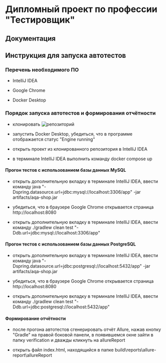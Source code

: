 # Дипломный проект по профессии "Тестировщик"


## Документация




## Инструкция для запуска автотестов

### Перечень необходимого ПО

- IntelliJ IDEA

- Google Chrome

- Docker Desktop

### Порядок запуска автотестов и формирования отчётности

 - клонировать ![репозиторий](https://github.com/mmpomail/AutomationDiplomWork)
 
 - запустить Docker Desktop, убедиться, что в программе отображается статус "Engine running"
 
 - открыть проект из клонированного репозитория в IntelliJ IDEA
 
 - в терминале IntelliJ IDEA выполнить команду docker compose up
 
 #### Прогон тестов с использованием базы данных MySQL
 
 - открыть дополнительную вкладку в терминале IntelliJ IDEA, ввести команду java "-Dspring.datasource.url=jdbc:mysql://localhost:3306/app" -jar artifacts/aqa-shop.jar
 
 - убедиться, что в браузере Google Chrome открывается страница http://localhost:8080
 
 - открыть дополнительную вкладку в терминале IntelliJ IDEA, ввести команду ./gradlew clean test "-Ddb.url=jdbc:mysql://localhost:3306/app"
 
 #### Прогон тестов с использованием базы данных PostgreSQL
 
 - открыть дополнительную вкладку в терминале IntelliJ IDEA, ввести команду java "-Dspring.datasource.url=jdbc:postgresql://localhost:5432/app" -jar artifacts/aqa-shop.jar
 
 - убедиться, что в браузере Google Chrome открывается страница http://localhost:8080
 
 - открыть дополнительную вкладку в терминале IntelliJ IDEA, ввести команду ./gradlew clean test "-Ddb.url=jdbc:postgresql://localhost:5432/app"
 
 #### Формирование отчётности
 
 - после прогона автотестов сгенерировать отчёт Allure, нажав кнопку "Gradle" на правой боковой панели, в появившемся окне зайти в папку verification и дважды кликнуть на allureReport
 
 - открыть файл index.html, находящийся в папке build\reports\allure-report\allureReport
 
 
 
 
